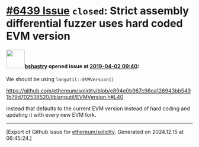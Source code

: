 # [\#6439 Issue](https://github.com/ethereum/solidity/issues/6439) `closed`: Strict assembly differential fuzzer uses hard coded EVM version

#### <img src="https://avatars.githubusercontent.com/u/2388185?v=4" width="50">[bshastry](https://github.com/bshastry) opened issue at [2019-04-02 09:40](https://github.com/ethereum/solidity/issues/6439):

We should be using `langutil::EVMVersion()`

https://github.com/ethereum/solidity/blob/e894e0b967c98ea126943bb5491b79d702538520/liblangutil/EVMVersion.h#L40

instead that defaults to the current EVM version instead of hard coding and updating it with every new EVM fork.




-------------------------------------------------------------------------------



[Export of Github issue for [ethereum/solidity](https://github.com/ethereum/solidity). Generated on 2024.12.15 at 06:45:24.]
